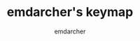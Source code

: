 ---
OS: ['MacOS']
author: emdarcher
firmwares: [QMK]
hasHomeRowMods: False
hasLetterOnThumb: False
keymapImage: https://i.imgur.com/ie5aF7d.jpg
keyCount: 62
keyboard: YMDK Bface
baseLayouts: ["QWERTY"]
languages: ['English']
layerCount: 5
title: "emdarcher's keymap"
isSplit: False
stagger: row
summary: 
keymapUrl: https://github.com/emdarcher/qmk_firmware/tree/master/keyboards/ymdk/bface/keymaps/emdarcher
writeup: https://github.com/emdarcher/qmk_firmware/tree/master/keyboards/ymdk/bface/keymaps/emdarcher/readme.md
---